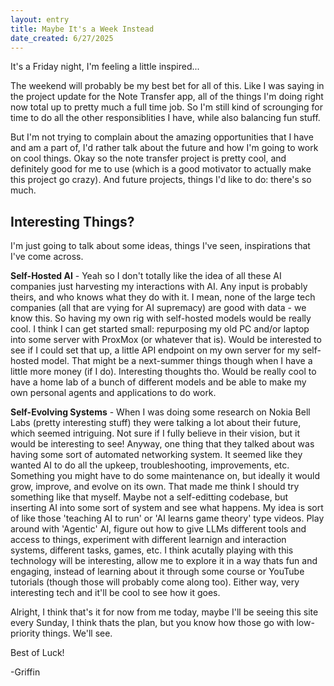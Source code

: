 ```yaml
---
layout: entry
title: Maybe It's a Week Instead
date_created: 6/27/2025
---
```


It's a Friday night, I'm feeling a little inspired...

The weekend will probably be my best bet for all of this.
Like I was saying in the project update for the Note Transfer app,
all of the things I'm doing right now total up to pretty much
a full time job. So I'm still kind of scrounging for time to do
all the other responsiblities I have, while also balancing fun stuff.

But I'm not trying to complain about the amazing opportunities
that I have and am a part of, I'd rather talk about the future and how I'm going to work on cool things. Okay so the note transfer project is
pretty cool, and definitely good for me to use (which is a good motivator to actually make this project go crazy). And future projects, things I'd like to do: there's so much.

## Interesting Things?

I'm just going to talk about some ideas, things I've seen, inspirations that I've come across.

**Self-Hosted AI** - Yeah so I don't totally like the idea of all these AI companies just harvesting my interactions with AI. Any input is probably theirs, and who knows what they do with it. I mean, none of the large tech companies (all that are vying for AI supremacy) are good with data - we know this. So having my own rig with self-hosted models would be really cool. I think I can get started small: repurposing my old PC and/or laptop into some server with ProxMox (or whatever that is). Would be interested to see if I could set that up, a little API endpoint on my own server for my self-hosted model. That might be a next-summer things though when I have a little more money (if I do). Interesting thoughts tho. Would be really cool to have a home lab of a bunch of different models and be able to make my own personal agents and applications to do work.

**Self-Evolving Systems** - When I was doing some research on Nokia Bell Labs (pretty interesting stuff) they were talking a lot about their future, which seemed intriguing. Not sure if I fully believe in their vision, but it would be interesting to see! Anyway, one thing that they talked about was having some sort of automated networking system. It seemed like they wanted AI to do all the upkeep, troubleshooting, improvements, etc. Something you might have to do some maintenance on, but ideally it would grow, improve, and evolve on its own. That made me think I should try something like that myself. Maybe not a self-editting codebase, but inserting AI into some sort of system and see what happens. My idea is sort of like those 'teaching AI to run' or 'AI learns game theory' type videos. Play around with 'Agentic' AI, figure out how to give LLMs different tools and access to things, experiment with different learnign and interaction systems, different tasks, games, etc. I think acutally playing with this technology will be interesting, allow me to explore it in a way thats fun and engaging, instead of learning about it through some course or YouTube tutorials (though those will probably come along too). Either way, very interesting tech and it'll be cool to see how it goes.

Alright, I think that's it for now from me today, maybe I'll be seeing this site every Sunday, I think thats the plan, but you know how those go with low-priority things. We'll see.

Best of Luck!

-Griffin